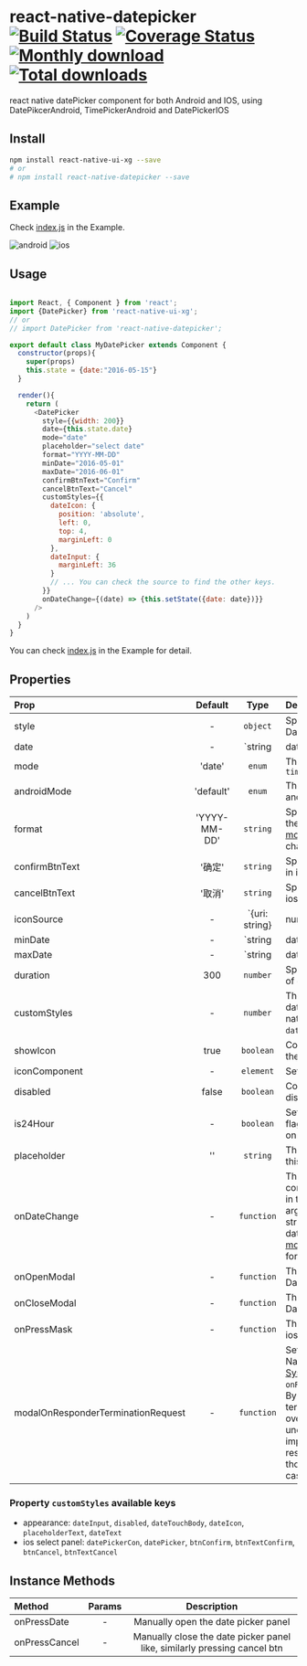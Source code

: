 # react-native-datepicker [![Build Status](https://travis-ci.org/xgfe/react-native-datepicker.svg?branch=master)](https://travis-ci.org/xgfe/react-native-datepicker) [![Coverage Status](https://coveralls.io/repos/github/xgfe/react-native-datepicker/badge.svg?branch=master)](https://coveralls.io/github/xgfe/react-native-datepicker?branch=master) [![Monthly download](https://img.shields.io/npm/dm/react-native-datepicker.svg)](https://img.shields.io/npm/dm/react-native-datepicker.svg) [![Total downloads](https://img.shields.io/npm/dt/react-native-datepicker.svg)](https://img.shields.io/npm/dt/react-native-datepicker.svg)
react native datePicker component for both Android and IOS, using DatePikcerAndroid, TimePickerAndroid and DatePickerIOS

## Install

```bash
npm install react-native-ui-xg --save
# or
# npm install react-native-datepicker --save
```

## Example
Check [index.js](https://github.com/xgfe/react-native-ui-xg/blob/master/components/DatePicker/example/index.js) in the Example.

![android](http://xgfe.github.io/react-native-datepicker/img/react-native-datepicker-android.gif)
![ios](http://xgfe.github.io/react-native-datepicker/img/react-native-datepicker-ios.gif)

## Usage

```javascript

import React, { Component } from 'react';
import {DatePicker} from 'react-native-ui-xg';
// or
// import DatePicker from 'react-native-datepicker';

export default class MyDatePicker extends Component {
  constructor(props){
    super(props)
    this.state = {date:"2016-05-15"}
  }

  render(){
    return (
      <DatePicker
        style={{width: 200}}
        date={this.state.date}
        mode="date"
        placeholder="select date"
        format="YYYY-MM-DD"
        minDate="2016-05-01"
        maxDate="2016-06-01"
        confirmBtnText="Confirm"
        cancelBtnText="Cancel"
        customStyles={{
          dateIcon: {
            position: 'absolute',
            left: 0,
            top: 4,
            marginLeft: 0
          },
          dateInput: {
            marginLeft: 36
          }
          // ... You can check the source to find the other keys.
        }}
        onDateChange={(date) => {this.setState({date: date})}}
      />
    )
  }
}
```

You can check [index.js](https://github.com/xgfe/react-native-ui-xg/blob/master/components/DatePicker/example/index.js) in the Example for detail.

## Properties

| Prop  | Default  | Type | Description |
| :------------ |:---------------:| :---------------:| :-----|
| style | - | `object` | Specify the style of the DatePicker, eg. width, height...  |
| date | - | `string | date` | Specify the display date of DatePicker. `string` type value must match the specified format  |
| mode | 'date' | `enum` | The `enum` of `date`, `datetime` and `time` |
| androidMode | 'default' | `enum` | The `enum` of `default`, `calendar` and `spinner` (only Android) |
| format | 'YYYY-MM-DD' | `string` | Specify the display format of the date, which using [moment.js](http://momentjs.com/). The default value change according to the mode. |
| confirmBtnText | '确定' | `string` | Specify the text of confirm btn in ios. |
| cancelBtnText | '取消' | `string` | Specify the text of cancel btn in ios. |
| iconSource | - | `{uri: string} | number` | Specify the icon. Same as the `source` of Image, always using `require()` |
| minDate | - | `string | date` | Restricts the range of possible date values. |
| maxDate | - | `string | date` | Restricts the range of possible date values. |
| duration | 300 | `number` | Specify the animation duration of datepicker.|
| customStyles | - | `number` | The hook of customize datepicker style, same as the native style. `dateTouchBody`, `dateInput`...|
| showIcon | true | `boolean` | Controller whether or not show the icon |
| iconComponent | - | `element` | Set the custom icon |
| disabled | false | `boolean` | Controller whether or not disable the picker |
| is24Hour | - | `boolean` | Set the TimePicker is24Hour flag. The default value depend on `format`. Only work in Android |
| placeholder | '' | `string` | The placeholder show when this.props.date is falsy |
| onDateChange | - | `function` | This is called when the user confirm the picked date or time in the UI. The first and only argument is a date or time string representing the new date and time formatted by [moment.js](http://momentjs.com/) with the given format property. |
| onOpenModal | - | `function` | This is called when the DatePicker Modal open. |
| onCloseModal | - | `function` | This is called when the DatePicker Modal close |
| onPressMask | - | `function` | This is called when clicking the ios modal mask |
| modalOnResponderTerminationRequest | - | `function` | Set the callback for React Native's [Gesture Responder System](https://facebook.github.io/react-native/docs/gesture-responder-system.html#responder-lifecycle)'s call to `onResponderTerminationRequest`. By default this will reject a termination request, but can be overidden in case the View under the Modal is implementing custom gesture responders, and you wish for those to be overidden in certain cases.  |

### Property `customStyles` available keys

* appearance: `dateInput`, `disabled`, `dateTouchBody`, `dateIcon`, `placeholderText`, `dateText`
* ios select panel: `datePickerCon`, `datePicker`, `btnConfirm`, `btnTextConfirm`, `btnCancel`, `btnTextCancel`


## Instance Methods

| Method  | Params  | Description |
| :------------ |:---------------:| :---------------:|
| onPressDate | - | Manually open the date picker panel |
| onPressCancel | - | Manually close the date picker panel like, similarly pressing cancel btn |
